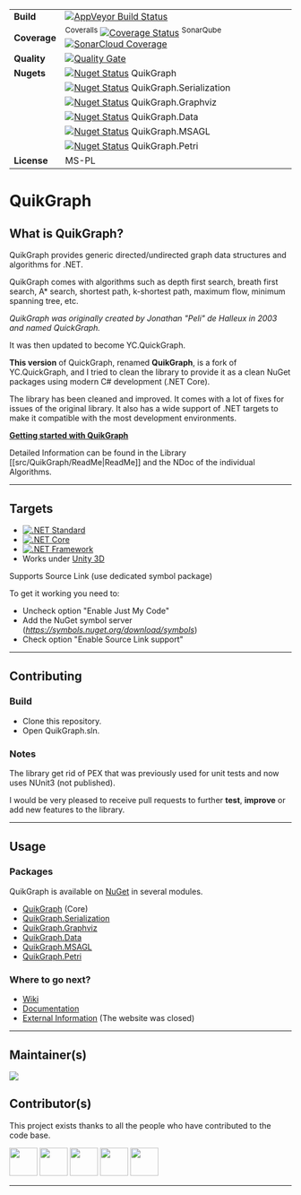 |              |                                                                                                                                                                                                                                                                                                                                                                                                       |     |
| ------------ | ----------------------------------------------------------------------------------------------------------------------------------------------------------------------------------------------------------------------------------------------------------------------------------------------------------------------------------------------------------------------------------------------------- | --- |
| **Build**    | [![AppVeyor Build Status](https://ci.appveyor.com/api/projects/status/github/KeRNeLith/QuikGraph?branch=master&svg=true)](https://ci.appveyor.com/project/KeRNeLith/quikgraph)                                                                                                                                                                                                                        |     |
| **Coverage** | <sup>Coveralls</sup> [![Coverage Status](https://coveralls.io/repos/github/KeRNeLith/QuikGraph/badge.svg?branch=master)](https://coveralls.io/github/KeRNeLith/QuikGraph?branch=master) <sup>SonarQube</sup> [![SonarCloud Coverage](https://sonarcloud.io/api/project_badges/measure?project=quikgraph&metric=coverage)](https://sonarcloud.io/component_measures/metric/coverage/list?id=quikgraph) |     |
| **Quality**  | [![Quality Gate](https://sonarcloud.io/api/project_badges/measure?project=quikgraph&metric=alert_status)](https://sonarcloud.io/dashboard?id=quikgraph)                                                                                                                                                                                                                                               |     |
| **Nugets**   | [![Nuget Status](https://img.shields.io/nuget/v/quikgraph.svg)](https://www.nuget.org/packages/QuikGraph) QuikGraph                                                                                                                                                                                                                                                                                   |     |
|              | [![Nuget Status](https://img.shields.io/nuget/v/quikgraph.serialization.svg)](https://www.nuget.org/packages/QuikGraph.Serialization) QuikGraph.Serialization                                                                                                                                                                                                                                         |     |
|              | [![Nuget Status](https://img.shields.io/nuget/v/quikgraph.graphviz.svg)](https://www.nuget.org/packages/QuikGraph.Graphviz) QuikGraph.Graphviz                                                                                                                                                                                                                                                        |     |
|              | [![Nuget Status](https://img.shields.io/nuget/v/quikgraph.data.svg)](https://www.nuget.org/packages/QuikGraph.Data) QuikGraph.Data                                                                                                                                                                                                                                                                    |     |
|              | [![Nuget Status](https://img.shields.io/nuget/v/quikgraph.msagl.svg)](https://www.nuget.org/packages/QuikGraph.MSAGL) QuikGraph.MSAGL                                                                                                                                                                                                                                                                 |     |
|              | [![Nuget Status](https://img.shields.io/nuget/v/quikgraph.petri.svg)](https://www.nuget.org/packages/QuikGraph.Petri) QuikGraph.Petri                                                                                                                                                                                                                                                                 |     |
| **License**  | MS-PL                                                                                                                                                                                                                                                                                                                                                                                                 |     |

# QuikGraph

## What is **QuikGraph**?

QuikGraph provides generic directed/undirected graph data structures and algorithms for .NET.

QuikGraph comes with algorithms such as depth first search, breath first search, A* search, 
shortest path, k-shortest path, maximum flow, minimum spanning tree, etc.

*QuikGraph was originally created by Jonathan "Peli" de Halleux in 2003 and named QuickGraph.*

It was then updated to become YC.QuickGraph.

**This version** of QuickGraph, renamed **QuikGraph**, is a fork of YC.QuickGraph, 
and I tried to clean the library to provide it as a clean NuGet packages using modern C# development (.NET Core).

The library has been cleaned and improved. It comes with a lot of fixes for issues of the original library. 
It also has a wide support of .NET targets to make it compatible with the most development environments.

**[Getting started with QuikGraph](https://github.com/KeRNeLith/QuikGraph/wiki)**

Detailed Information can be found in the Library [[src/QuikGraph/ReadMe|ReadMe]] 
and the NDoc of the individual Algorithms.

---

## Targets

- [![.NET Standard](https://img.shields.io/badge/.NET%20Standard-%3E%3D%201.3-blue.svg)](#)
- [![.NET Core](https://img.shields.io/badge/.NET%20Core-%3E%3D%201.0-blue.svg)](#)
- [![.NET Framework](https://img.shields.io/badge/.NET%20Framework-%3E%3D%203.5-blue.svg)](#)
- Works under [Unity 3D](https://github.com/KeRNeLith/QuikGraph/wiki/Unity3D-Integration)

Supports Source Link (use dedicated symbol package)

To get it working you need to:
- Uncheck option "Enable Just My Code"
- Add the NuGet symbol server (*https://symbols.nuget.org/download/symbols*)
- Check option "Enable Source Link support"

---

## Contributing

### Build

* Clone this repository.
* Open QuikGraph.sln.

### Notes

The library get rid of PEX that was previously used for unit tests and now uses NUnit3 (not published).

I would be very pleased to receive pull requests to further **test**, **improve** or add new features to the library.

---

## Usage

### Packages

QuikGraph is available on [NuGet](https://www.nuget.org) in several modules.

- [QuikGraph](https://www.nuget.org/packages/QuikGraph) (Core)
- [QuikGraph.Serialization](https://www.nuget.org/packages/QuikGraph.Serialization)
- [QuikGraph.Graphviz](https://www.nuget.org/packages/QuikGraph.Graphviz)
- [QuikGraph.Data](https://www.nuget.org/packages/QuikGraph.Data)
- [QuikGraph.MSAGL](https://www.nuget.org/packages/QuikGraph.MSAGL)
- [QuikGraph.Petri](https://www.nuget.org/packages/QuikGraph.Petri)

### Where to go next?

* [Wiki](https://github.com/KeRNeLith/QuikGraph/wiki)
* [Documentation](https://kernelith.github.io/QuikGraph/)
* [External Information](https://quickgraph.codeplex.com/documentation) (The website was closed)

---

## Maintainer(s)

[![](https://github.com/KeRNeLith.png?size=50)](https://github.com/KeRNeLith)

## Contributor(s)

This project exists thanks to all the people who have contributed to the code base.

[<img src="https://github.com/jnyrup.png?size=50" width="50px;" alt=""/>](https://github.com/jnyrup)
[<img src="https://github.com/SimonTC.png?size=50" width="50px;" alt=""/>](https://github.com/SimonTC)
[<img src="https://github.com/tuwuhs.png?size=50" width="50px;" alt=""/>](https://github.com/tuwuhs)
[<img src="https://github.com/gropax.png?size=50" width="50px;" alt=""/>](https://github.com/gropax)
[<img src="https://github.com/Yannike.png?size=50" width="50px;" alt=""/>](https://github.com/Yannike)

---
